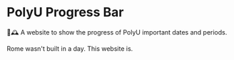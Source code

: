 # PolyU Progress Bar

📅🕰️ A website to show the progress of PolyU important dates and periods.

Rome wasn't built in a day. This website is.
